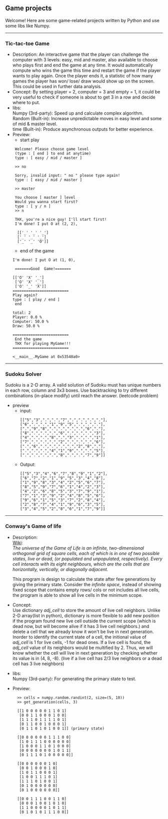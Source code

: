 ## Game projects

Welcome! Here are some game-related projects written by Python and use some libs like Numpy.

---

  ### Tic-tac-toe Game
  * Description:
    An interactive game that the player can challenge the computer with 3 levels: easy, mid and master,
    also available to choose who plays first and end the game at any time.
    It would automatically compute who wins the game this time and restart the game if the player wants to play again.
    Once the player ends it, a statistic of how many games the player has won/ lose/ draw would show up on the screen. 
    This could be used in further data analysis.
  * Concept:
    By setting player = 2, computer = 3 and empty = 1, it could be very useful to check if someone is about to get 3 in a row
    and decide where to put.
  * libs:   
    Numpy (3rd-party):  Speed up and calculate complex algorithm.   
    Random (Built-in):  Increase unpredictable moves in easy level and some of mid & master level.   
    time (Built-in): Produce asynchronous outputs for better experience.   
  * Preview:
      * start play
     ```
      Welcome! Please choose game level
      (type : [ end ] to end at anytime)
      type : [ easy / mid / master ]
      
      >> no
      
      Sorry, invalid input: " no " please type again!
      type : [ easy / mid / master ]
       
      >> master
       
      You choose [ master ] level
      Would you wanna start first?
      type : [ y / n ]
      >> n

      THX, you're a nice guy! I'll start first!
      I'm done! I put O at (2, 2),

       [['_' '_' '_']
       ['_' '_' '_']
       ['_' '_' 'O']]
    ```
    * end of the game
    ```
    I'm done! I put O at (1, 0),

     =======Good  Game!=======

    [['O' 'X' '_']
     ['O' 'X' '_']
     ['O' '_' 'X']]
    =========================
    Play again?
    type : [ play / end ]
     end

    total: 2
    Player: 0.0 %
    Computer: 50.0 %
    Draw: 50.0 %

    =========================
     End the game
     THX for playing MyGame!!!
    =========================

    <__main__.MyGame at 0x53540a0>
    ```
---

### Sudoku Solver
Sudoku is a 2-D array. A valid solution of Sudoku must has unique numbers in each row, column and 3x3 boxes.
Use backtracking to try different combinations (in-place modify) until reach the answer. (leetcode problem)
* preview
  * input:
    ```
    [["5","3",".",".","7",".",".",".","."],
    ["6",".",".","1","9","5",".",".","."],
    [".","9","8",".",".",".",".","6","."],
    ["8",".",".",".","6",".",".",".","3"],
    ["4",".",".","8",".","3",".",".","1"],
    ["7",".",".",".","2",".",".",".","6"],
    [".","6",".",".",".",".","2","8","."],
    [".",".",".","4","1","9",".",".","5"],
    [".",".",".",".","8",".",".","7","9"]]
    ```
  * Output:
    ```
    [["5","3","4","6","7","8","9","1","2"],
    ["6","7","2","1","9","5","3","4","8"],
    ["1","9","8","3","4","2","5","6","7"],
    ["8","5","9","7","6","1","4","2","3"],
    ["4","2","6","8","5","3","7","9","1"],
    ["7","1","3","9","2","4","8","5","6"],
    ["9","6","1","5","3","7","2","8","4"],
    ["2","8","7","4","1","9","6","3","5"],
    ["3","4","5","2","8","6","1","7","9"]]
    ```
---

  ### Conway's Game of life
  * Description:  
    [Wiki](https://en.wikipedia.org/wiki/Conway%27s_Game_of_Life):  
    *The universe of the Game of Life is an infinite, two-dimensional orthogonal grid of square cells, each of which is in one of two possible states, live or dead, (or populated and unpopulated, respectively). Every cell interacts with its eight neighbours, which are the cells that are horizontally, vertically, or diagonally adjacent.*
    
    This program is design to calculate the state after few generations by giving the primary state. Consider the *infinite space*, instead of showing fixed scope that contains empty rows/ cols or not includes all live cells, the program is able to show all live cells in the minimum scope.
    
  * Concept:  
    Use dictionary *adj_cell* to store the amount of live cell neighbors. Unlike 2-D array(list in python), dictionary is more flexible to add new position if the program found new live cell outside the current scope (which is dead now, but will become alive if it has 3 live cell neighbors.) and delete a cell that we already know it won't be live in next generation.
    Inorder to identify the current state of a cell, the initional value of *adj_cell* is 1 for live cells, -1 for dead ones. If a live cell is found, the *adj_cell* value of its neighbors would be multified by 2. Thus, we will know whether the cell will live in next generation by checking whether its value is in (4, 8, -8). (live if a live cell has 2/3 live neighbors or a dead cell has 3 live neighbors)
    
  * libs:   
    Numpy (3rd-party):  For generating the primary state to test.
  * Preview:
    ```
      >> cells = numpy.random.randint(2, size=(5, 10))
      >> get_generation(cells, 3)
      
      [[1 0 0 0 0 0 1 1 0 1]
       [0 0 1 1 0 0 0 1 0 0]
       [1 1 1 0 1 1 1 1 0 1]
       [0 1 1 0 0 1 0 0 0 1]
       [0 1 1 0 1 0 1 0 0 1]] (primary state)

      [[0 0 0 0 0 0 1 1 1 0 0]
       [1 0 1 1 1 0 0 0 0 0 0]
       [1 0 0 0 1 1 0 1 0 0 0]
       [0 0 0 0 0 0 0 1 0 1 1]
       [0 1 1 1 0 1 0 0 0 0 0]]

      [[0 0 0 0 0 0 1 0]
       [0 0 1 0 0 0 1 0]
       [1 0 1 1 0 0 0 1]
       [1 0 0 1 1 1 0 1]
       [1 1 1 0 1 0 0 1]
       [0 1 0 0 0 0 0 0]
       [0 1 0 0 0 0 0 0]]

      [[0 0 1 1 1 0 0 1 1 0]
       [0 0 0 1 0 0 1 0 1 0]
       [1 1 0 0 0 0 1 0 1 1]
       [0 1 0 1 0 1 1 1 0 0]]
    
      ```
